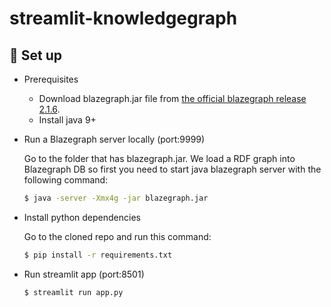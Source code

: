 # streamlit-knowledgegraph
## 🚀 Set up
- Prerequisites
  - Download blazegraph.jar file from [the official blazegraph release 2.1.6](https://github.com/blazegraph/database/releases/tag/BLAZEGRAPH_2_1_6_RC).
  - Install java 9+

- Run a Blazegraph server locally (port:9999)
  
  Go to the folder that has blazegraph.jar. We load a RDF graph into Blazegraph DB so first you need to start java blazegraph server with the following command:
  ```bash
  $ java -server -Xmx4g -jar blazegraph.jar
  ```
- Install python dependencies

  Go to the cloned repo and run this command:
  ```bash
  $ pip install -r requirements.txt
  ```
- Run streamlit app (port:8501)
  ```bash
  $ streamlit run app.py
  ```
  
  
